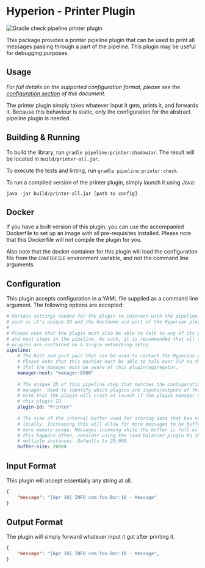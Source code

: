 # Hyperion - Printer Plugin

![Gradle check pipeline printer plugin](https://github.com/SERG-Delft/hyperion/workflows/Gradle%20check%20pipeline%20printer%20plugin/badge.svg)

This package provides a printer pipeline plugin that can be used to print all messages passing through a part of the pipeline. This plugin may be useful for debugging purposes.

## Usage

_For full details on the supported configuration format, please see the [configuration section](#Configuration) of this document_.

The printer plugin simply takes whatever input it gets, prints it, and forwards it. Because this behaviour is static, only the configuration for the abstract pipeline plugin is needed.

## Building & Running

To build the library, run `gradle pipeline:printer:shadowJar`. The result will be located in `build/printer-all.jar`.

To execute the tests and linting, run `gradle pipeline:printer:check`.

To run a compiled version of the printer plugin, simply launch it using Java:

```shell script
java -jar build/printer-all.jar [path to config]
```

## Docker

If you have a built version of this plugin, you can use the accompanied Dockerfile to set up an image with all pre-requisites installed. Please note that this Dockerfile will not compile the plugin for you.

Also note that the docker container for this plugin will load the configuration file from the `CONFIGFILE` environment variable, and not the command line arguments.

## Configuration

This plugin accepts configuration in a YAML file supplied as a command line argument. The following options are accepted:

```yaml
# Various settings needed for the plugin to interact with the pipeline,
# such as it's unique ID and the hostname and port of the Hyperion plugin manager.
# 
# Please note that the plugin must also be able to talk to any of its previous
# and next steps in the pipeline. As such, it is recommended that all of the 
# plugins are contained on a single networking setup.
pipeline:
    # The host and port pair that can be used to contact the Hyperion plugin manager.
    # Please note that this machine must be able to talk over TCP to the manager and
    # that the manager must be aware of this plugin/aggregator.
    manager-host: "manager:8000"
  
    # The unique ID of this pipeline step that matches the configuration of the plugin
    # manager. Used to identify which plugins are inputs/outputs of this step. Please
    # note that the plugin will crash at launch if the plugin manager does not recognize
    # this plugin ID.
    plugin-id: "Printer"
  
    # The size of the internal buffer used for storing data that has not yet been processed
    # locally. Increasing this will allow for more messages to be buffered, at the cost of
    # more memory usage. Messages incoming while the buffer is full will be thrown away. If
    # this happens often, consider using the load balancer plugin to shard this plugin across
    # multiple instances. Defaults to 20,000.
    buffer-size: 20000
```

## Input Format

This plugin will accept essentially any string at all.

```json
{
    "message": "[Apr 10] INFO com.foo.Bar:10 - Message"
}
```

## Output Format

The plugin will simply forward whatever input it got after printing it.

```json
{
    "message": "[Apr 10] INFO com.foo.Bar:10 - Message",
}
```
